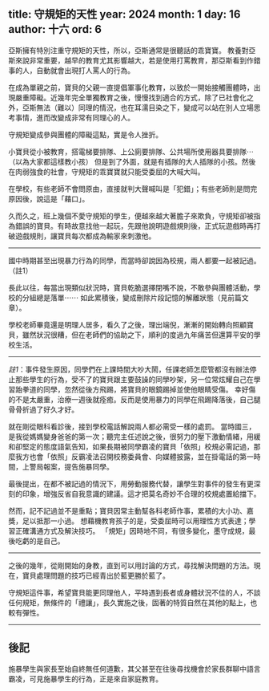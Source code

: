 title: 守規矩的天性
year: 2024
month: 1
day: 16
author: 十六
ord: 6
---

亞斯擁有特別注重守規矩的天性，所以，亞斯通常是很聽話的乖寶寶。
教養對亞斯來說非常重要，越早的教育尤其影響越大，若是使用打罵教育，那亞斯看到作錯事的人，自動就會出現打人罵人的行為。

在成為單親之前，寶貝的父親一直提倡軍事化教育，以致於一開始接觸團體時，出現嚴重障礙。近幾年完全單獨教育之後，慢慢找到適合的方式，除了已社會化之外，亞斯無法（難以）同理的情況，也在耳濡目染之下，變成可以站在別人立場思考事情，進而改變成非常有同理心的人。

守規矩變成參與團體的障礙這點，實是令人挫折。

小寶貝從小被教育，搭電梯要排隊、上公廁要排隊、公共場所使用器具要排隊⋯（以為大家都這樣教小孩）
但是到了外面，就是有插隊的大人插隊的小孩。然後在肉弱強食的社會，守規矩的乖寶寶就只能受委屈的大喊大叫。

在學校，有些老師不會問原由，直接就判大聲喊叫是「犯錯」；有些老師則是問完原因後，說這是「藉口」。

久而久之，班上幾個不愛守規矩的學生，便越來越大著膽子來欺負，守規矩卻被指為錯誤的寶貝。有時故意找他一起玩，先跟他說明遊戲規則後，正式玩遊戲時再打破遊戲規則，讓寶貝每次都成為輸家來刺激他。

---

國中時期甚至出現暴力行為的同學，而當時卻說因為校規，兩人都要一起被記過。（註1）

長此以往，每當出現類似狀況時，寶貝乾脆選擇閉嘴不說，不敢參與團體活動，學校的分組總是落單⋯⋯
如此累積後，變成刪除片段記憶的解離狀態（見前篇文章）。

學校老師畢竟還是明理人居多，看久了之後，理出端倪，漸漸的開始轉向照顧寶貝，雖然狀況很糟，但在老師們的協助之下，順利的度過九年痛苦但還算平安的學校生活。

---

_註1_：事件發生原因，同學們在上課時間大吵大鬧，任課老師怎麼管都沒有辦法停止那些學生的行為，受不了的寶貝跟主要鼓譟的同學吵架，另一位常炫耀自己在學習跆拳道的同學，忽然從後方飛踢，將寶貝的眼鏡踢掉並使他眼睛受傷。
幸好傷的不是太嚴重，治療一週後就痊癒。反而是使用暴力的同學在飛踢降落後，自己腿骨骨折過了好久才好。

就在剛從眼科看診後，接到學校電話解說兩人都必需受一樣的處罰。
當時國三，是我從媽媽變身爸爸的第一次；聽完主任述說之後，很努力的壓下激動情緒，用緩和卻堅定的態度語氣告知，如果長期被同學霸凌的寶貝「依照」校規必需記過，那麼我方也會「依照」反霸凌法召開校務委員會、向媒體披露，並在掛電話的第一時間，上警局報案，提告施暴同學。

最後提出，在都不被記過的情況下，用勞動服務代替，讓學生對事件的發生有更深刻的印象，增強反省自我意識的建議。這才把莫名奇妙不合理的校規處置給擋下。

然而，記不記過並不是重點；寶貝因常主動幫各科老師作事，累積的大小功、嘉獎，足以抵那一小過。
想藉機教育孩子的是，受委屈時可以用理性方式表達；學習正確溝通方式及解決技巧。
「規矩」因時地不同，有很多變化，墨守成規，最後吃虧的是自己。

---

之後的幾年，從剛開始的身教，直到可以用討論的方式，尋找解決問題的方法。現在，寶貝處理問題的技巧已經青出於藍更勝於藍了。

守規矩這件事，希望寶貝能更同理他人，平時遇到長者或身體狀況不佳的人，不談任何規矩，無條件的「禮讓」，長久實施之後，固著的特質自然在其他的點上，也較有彈性。

---

## 後記
施暴學生與家長至始自終無任何道歉，其父甚至在往後尋找機會於家長群聊中語言霸凌，可見施暴學生的行為，正是來自家庭教育。